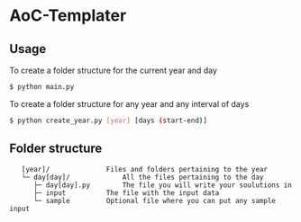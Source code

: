 # AoC-Templater

## Usage
To create a folder structure for the current year and day
```bash
$ python main.py
```

To create a folder structure for any year and any interval of days
```bash
$ python create_year.py [year] [days (start-end)]
```

## Folder structure
       [year]/        		Files and folders pertaining to the year
	   └─ day[day]/        		All the files pertaining to the day
	      ├─ day[day].py		The file you will write your soulutions in 
	      ├─ input			The file with the input data
	      └─ sample			Optional file where you can put any sample input
